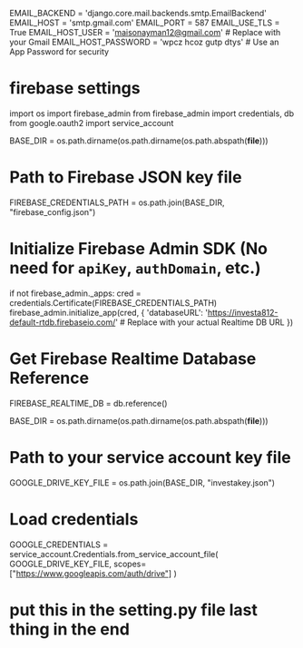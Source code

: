 
EMAIL_BACKEND = 'django.core.mail.backends.smtp.EmailBackend'
EMAIL_HOST = 'smtp.gmail.com'
EMAIL_PORT = 587
EMAIL_USE_TLS = True
EMAIL_HOST_USER = 'maisonayman12@gmail.com'   # Replace with your Gmail
EMAIL_HOST_PASSWORD = 'wpcz hcoz gutp dtys'  # Use an App Password for security



# firebase settings

import os
import firebase_admin
from firebase_admin import credentials, db
from google.oauth2 import service_account


BASE_DIR = os.path.dirname(os.path.dirname(os.path.abspath(__file__)))

# Path to Firebase JSON key file
FIREBASE_CREDENTIALS_PATH = os.path.join(BASE_DIR, "firebase_config.json")

# Initialize Firebase Admin SDK (No need for `apiKey`, `authDomain`, etc.)
if not firebase_admin._apps:
    cred = credentials.Certificate(FIREBASE_CREDENTIALS_PATH)
    firebase_admin.initialize_app(cred, {
        'databaseURL': 'https://investa812-default-rtdb.firebaseio.com/'  # Replace with your actual Realtime DB URL
    })

# Get Firebase Realtime Database Reference
FIREBASE_REALTIME_DB = db.reference()


BASE_DIR = os.path.dirname(os.path.dirname(os.path.abspath(__file__)))

# Path to your service account key file
GOOGLE_DRIVE_KEY_FILE = os.path.join(BASE_DIR, "investakey.json")

# Load credentials
GOOGLE_CREDENTIALS = service_account.Credentials.from_service_account_file(
    GOOGLE_DRIVE_KEY_FILE,
    scopes=["https://www.googleapis.com/auth/drive"]
)  

# put this in the setting.py file last thing in the end 
